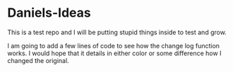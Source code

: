 # Daniels-Ideas
This is a test repo and I will be putting stupid things inside to test and grow. 

I am going to add a few lines of code to see how the change log function works. I would hope that it details in either color or some difference how I changed the original. 
